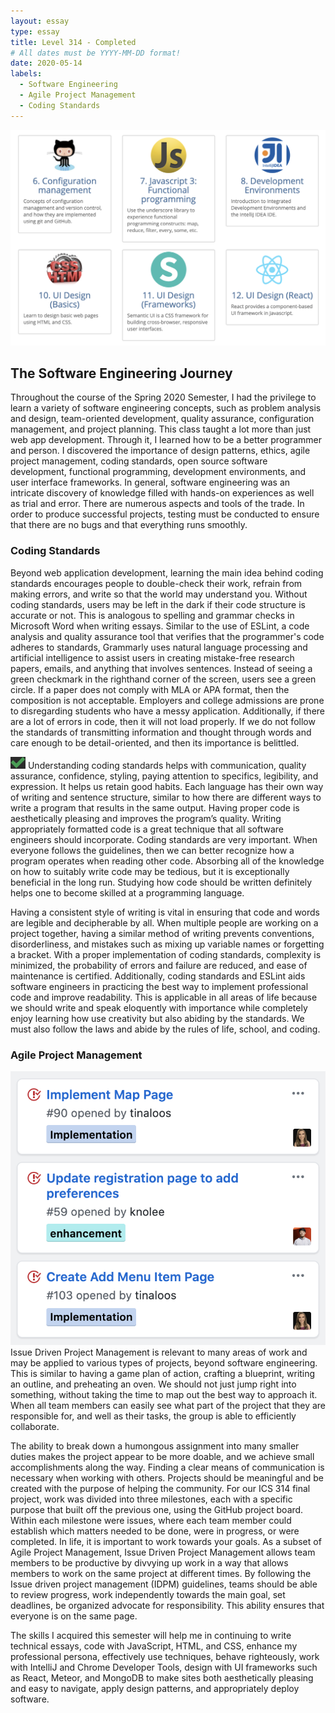 ```yaml
---
layout: essay
type: essay
title: Level 314 - Completed
# All dates must be YYYY-MM-DD format!
date: 2020-05-14
labels:
  - Software Engineering
  - Agile Project Management
  - Coding Standards
---
```

<img class="ui large centered rounded image" src="../images/ss.png">

## The Software Engineering Journey
Throughout the course of the Spring 2020 Semester, I had the privilege to learn a variety of software engineering concepts, such as problem analysis and design, team-oriented development, quality assurance, configuration management, and project planning. This class taught a lot more than just web app development. Through it, I learned how to be a better programmer and person. I discovered the importance of design patterns, ethics, agile project management, coding standards, open source software development, functional programming, development environments, and user interface frameworks. In general, software engineering was an intricate discovery of knowledge filled with hands-on experiences as well as trial and error. There are numerous aspects and tools of the trade. In order to produce successful projects, testing must be conducted to ensure that there are no bugs and that everything runs smoothly. 

### Coding Standards
Beyond web application development, learning the main idea behind coding standards encourages people to double-check their work, refrain from making errors, and write so that the world may understand you. Without coding standards, users may be left in the dark if their code structure is accurate or not. This is analogous to spelling and grammar checks in Microsoft Word when writing essays. Similar to the use of ESLint, a code analysis and quality assurance tool that verifies that the programmer's code adheres to standards, Grammarly uses natural language processing and artificial intelligence to assist users in creating mistake-free research papers, emails, and anything that involves sentences. Instead of seeing a green checkmark in the righthand corner of the screen, users see a green circle. If a paper does not comply with MLA or APA format, then the composition is not acceptable. Employers and college admissions are prone to disregarding students who have a messy application. Additionally, if there are a lot of errors in code, then it will not load properly. If we do not follow the standards of transmitting information and thought through words and care enough to be detail-oriented, and then its importance is belittled. 

<img class="ui small right floated rounded image" src="../images/check.png"> Understanding coding standards helps with communication, quality assurance, confidence, styling, paying attention to specifics, legibility, and expression. It helps us retain good habits. Each language has their own way of writing and sentence structure, similar to how there are different ways to write a program that results in the same output. Having proper code is aesthetically pleasing and improves the program’s quality. Writing appropriately formatted code is a great technique that all software engineers should incorporate. Coding standards are very important. When everyone follows the guidelines, then we can better recognize how a program operates when reading other code. Absorbing all of the knowledge on how to suitably write code may be tedious, but it is exceptionally beneficial in the long run. Studying how code should be written definitely helps one to become skilled at a programming language. 

Having a consistent style of writing is vital in ensuring that code and words are legible and decipherable by all. When multiple people are working on a project together, having a similar method of writing prevents conventions, disorderliness, and mistakes such as mixing up variable names or forgetting a bracket. With a proper implementation of coding standards, complexity is minimized, the probability of errors and failure are reduced, and ease of maintenance is certified. Additionally, coding standards and ESLint aids software engineers in practicing the best way to implement professional code and improve readability. This is applicable in all areas of life because we should write and speak eloquently with importance while completely enjoy learning how use creativity but also abiding by the standards. We must also follow the laws and abide by the rules of life, school, and coding.

### Agile Project Management
<img class="ui medium left floated rounded image" src="../images/proj.png">Issue Driven Project Management is relevant to many areas of work and may be applied to various types of projects, beyond software engineering. This is similar to having a game plan of action, crafting a blueprint, writing an outline, and preheating an oven. We should not just jump right into something, without taking the time to map out the best way to approach it. When all team members can easily see what part of the project that they are responsible for, and well as their tasks, the group is able to efficiently collaborate. 

The ability to break down a humongous assignment into many smaller duties makes the project appear to be more doable, and we achieve small accomplishments along the way. Finding a clear means of communication is necessary when working with others. Projects should be meaningful and be created with the purpose of helping the community. For our ICS 314 final project, work was divided into three milestones, each with a specific purpose that built off the previous one, using the GitHub project board. Within each milestone were issues, where each team member could establish which matters needed to be done, were in progress, or were completed. In life, it is important to work towards your goals. As a subset of Agile Project Management, Issue Driven Project Management allows team members to be productive by divvying up work in a way that allows members to work on the same project at different times. By following the Issue driven project management (IDPM) guidelines, teams should be able to review progress, work independently towards the main goal, set deadlines, be organized advocate for responsibility. This ability ensures that everyone is on the same page.

The skills I acquired this semester will help me in continuing to write technical essays, code with JavaScript, HTML, and CSS, enhance my professional persona, effectively use techniques, behave righteously, work with IntelliJ and Chrome Developer Tools, design with UI frameworks such as React, Meteor, and MongoDB to make sites both aesthetically pleasing and easy to navigate, apply design patterns, and appropriately deploy software.
